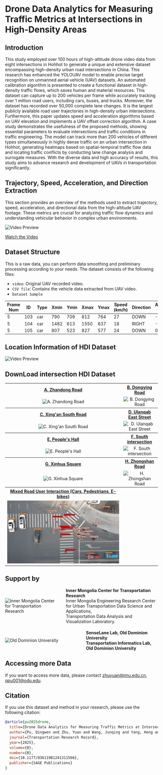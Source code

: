 # Drone Data Analytics for Measuring Traffic Metrics at Intersections in High-Density Areas
## Introduction
This study employed over 100 hours of high-altitude drone video data from eight intersections in Hohhot to generate a unique and extensive dataset encompassing high-density urban road intersections in China. This research has enhanced the YOLOUAV model to enable precise target recognition on unmanned aerial vehicle (UAV) datasets. An automated calibration algorithm is presented to create a functional dataset in high-density traffic flows, which saves human and material resources. This dataset can capture up to 200 vehicles per frame while accurately tracking over 1 million road users, including cars, buses, and trucks. Moreover, the dataset has recorded over 50,000 complete lane changes. It is the largest publicly available road user trajectories in high-density urban intersections. Furthermore, this paper updates speed and acceleration algorithms based on UAV elevation and implements a UAV offset correction algorithm. A case study demonstrates the usefulness of the proposed methods, showing essential parameters to evaluate intersections and traffic conditions in traffic engineering. The model can track more than 200 vehicles of different types simultaneously in highly dense traffic on an urban intersection in Hohhot, generating heatmaps based on spatial-temporal traffic flow data and locating traffic conflicts by conducting lane change analysis and surrogate measures. With the diverse data and high accuracy of results, this study aims to advance research and development of UAVs in transportation significantly.

## Trajectory, Speed, Acceleration, and Direction Extraction
This section provides an overview of the methods used to extract trajectory, speed, acceleration, and directional data from the high-altitude UAV footage. These metrics are crucial for analyzing traffic flow dynamics and understanding vehicular behavior in complex urban environments.

![Video Preview](https://github.com/Qpu523/High-density-Intersection-Dataset/blob/ed9805a5d68c1fba75130c7e56014c3ea489f764/Datashare/11.jpg)

[Watch the Video](https://github.com/Qpu523/High-density-Intersection-Dataset/blob/3e808ab6db80f6a9262a8eb99d99264aee201447/Datashare/1.mp4)



## Dataset Structure
This is a raw data, you can perform data smoothing and preliminary processing according to your needs.
The dataset consists of the following files:
- `video`: Original UAV recorded video.
- `CSV file`: Contains the vehicle data extracted from UAV video.
- `Dataset Sample`


| Frame Num | ID  | Type | Xmin | Ymin | Xmax | Ymax | Speed (km/h) | Direction | Acceleration (m/s²) | UP | RIGHT | DOWN | LEFT |
|-----------|-----|------|------|------|------|------|--------------|-----------|---------------------|----|-------|------|------|
| 5         | 103 | car  | 790  | 709  | 812  | 764  | 27           | DOWN      | -0.08               | 22 | 8     | 25   | 9    |
| 5         | 104 | car  | 1482 | 613  | 1550 | 637  | 18           | RIGHT     | -0.08               | 22 | 9     | 25   | 9    |
| 5         | 105 | car  | 807  | 523  | 827  | 577  | 24           | DOWN      | 0.04                | 22 | 9     | 26   | 9    |


## Location Information of  HDI Dataset

![Video Preview](https://github.com/Qpu523/High-density-Intersection-Dataset/blob/95b2e75275feee9ce6c4d4d0f45af1b46e8b357c/Datashare/Location.png)


## DownLoad intersection HDI Dataset

<table>
<tr>
<th><a href="https://1drv.ms/f/c/54547f6bb45158b3/EkF262NRK1lKveY8YIgisbYB8H8bCtOd-heAbXXpdZuzKA?e=4R0poG">A. Zhandong Road</a></th>
<th><a href="https://1drv.ms/f/c/54547f6bb45158b3/ElI0FBgqHZVPhT5n_qPzvS4BJHmrzOS9p-LzFF_fu-Pssg?e=enWkHS">B. Dongying Road</a></th>
</tr>
<tr>
<td align="center"><img src="https://github.com/Qpu523/High-density-Intersection-Dataset/blob/fe391330d81c060d613203e1ad7c5fbab35a0f48/Datashare/A.%20Zhandong%20Road.jpg" alt="A. Zhandong Road" /></td>
<td align="center"><img src="https://github.com/Qpu523/High-density-Intersection-Dataset/blob/fe391330d81c060d613203e1ad7c5fbab35a0f48/Datashare/B.%20Dongying%20Road.jpg" alt="B. Dongying Road" /></td>
</tr>
<tr>
<th><a href="https://1drv.ms/f/c/54547f6bb45158b3/EhslYEyJxkdPgwB_cK9HwgMBOjCa767Id6r8meT_zDHCUg?e=BLfgmJ">C. Xing'an South Road‎</a></th>
<th><a href="https://1drv.ms/f/c/54547f6bb45158b3/ErdeZ63lkilFp551i3kKBlMBrwmzUajjj1FpcP9N-NcpOw?e=73rb23">D. Ulanqab East Street</a></th>
</tr>
<tr>
<td align="center"><img src="https://github.com/Qpu523/High-density-Intersection-Dataset/blob/fe391330d81c060d613203e1ad7c5fbab35a0f48/Datashare/C.%20Xing'an%20South%20Road%E2%80%8E.jpg" alt="C. Xing'an South Road‎" /></td>
<td align="center"><img src="https://github.com/Qpu523/High-density-Intersection-Dataset/blob/921f389b07943e26cd354f5a729d3c615f90d496/Datashare/D.%20Ulanqab%20East%20Street.jpg" alt="D. Ulanqab East Street" /></td>
</tr>
<tr>
<th><a href="https://1drv.ms/f/c/54547f6bb45158b3/Eh6eA0HKtLZBrurIjroURQoBpCerwNl0T05cfEbKvEc1Jg?e=B2sk6Z">E. People's Hall</a></th>
<th><a href="https://1drv.ms/f/c/54547f6bb45158b3/EoqhenU9U2RFqJgxDeBEqoEBWuSa89xabR_zyaDB6ZFIpQ?e=ms7iWh">F. South intersection</a></th>
</tr>
<tr>
<td align="center"><img src="https://github.com/Qpu523/High-density-Intersection-Dataset/blob/5bc52ca9acc2b926886e86846faef83c043b1a85/Datashare/E.%20People's%20Hall.jpg" alt="E. People's Hall" /></td>
<td align="center"><img src="https://github.com/Qpu523/High-density-Intersection-Dataset/blob/5bc52ca9acc2b926886e86846faef83c043b1a85/Datashare/F.%20South%20intersection.jpg" alt="F. South intersection" /></td>
</tr>
<tr>
<th><a href="https://1drv.ms/f/c/54547f6bb45158b3/Eq7IaCfOvLxNu9QF1phcIwIBcRTzzz41JjZc1yUrXRRikQ?e=Fxt1xL">G. Xinhua Square</a></th>
<th><a href="https://1drv.ms/f/c/54547f6bb45158b3/EqZP4i54-VBJrU06-q2GW-oBJUXbfPP5qWq24l6DScJqUw?e=iUnA0u">H. Zhongshan Road</a></th>
</tr>
<tr>
<td align="center"><img src="https://github.com/Qpu523/High-density-Intersection-Dataset/blob/5bc52ca9acc2b926886e86846faef83c043b1a85/Datashare/G.%20Xinhua%20Square.jpg" alt="G. Xinhua Square" /></td>
<td align="center"><img src="https://github.com/Qpu523/High-density-Intersection-Dataset/blob/5bc52ca9acc2b926886e86846faef83c043b1a85/Datashare/H.%20Zhongshan%20Road.jpg" alt="H. Zhongshan Road" /></td>
</tr>
<tr>
  <th><a href="https://1drv.ms/f/c/54547f6bb45158b3/Es9p2iuAr_1EufuhhdKwYnsBmvyb8el96prvbcO3asj2pg?e=ask2ow">Mixed Road User Interaction (Cars, Pedestrians, E-bikes)</a></th>
  <th></th>
</tr>
<tr>
  <td align="center">
    <img src="https://github.com/Qpu523/HDI-Dataset/blob/449906a6b8d50986aa5c673123488f90a984131f/Datashare/car%2Bpedestrian%2BE-bike.png" alt="Mixed Road User Interaction (Cars, Pedestrians, E-bikes)" />
  </td>
  <td></td>
</tr>

    
</table>


## Support by

<div style="display: flex; align-items: center; margin-bottom: 20px;">
    <img src="https://github.com/Qpu523/High-density-Intersection-Dataset/blob/071e90b832a8ec69f72ee375b21a95f051d3ad77/Datashare/IMU.png" alt="Inner Mongolia Center for Transportation Research" style="width: 400px; height: auto; margin-right: 20px;">
    <div>
        <strong>Inner Mongolia Center for Transportation Research</strong><br>
        Inner Mongolia Engineering Research Center for Urban Transportation Data Science and Applications,<br>
        Transportation Data Analysis and Visualization Laboratory.
    </div>
</div>

<div style="display: flex; align-items: center; margin-bottom: 20px;">
    <img src="https://github.com/Qpu523/High-density-Intersection-Dataset/blob/d30ea0e5b03a7d6220c42eaa7c12d2e646875ab1/Datashare/ODU%20.jpg" alt="Old Dominion University" style="width: 400px; height: auto; margin-right: 20px;">
    <div>
        <strong>SenseLane Lab, Old Dominion University</strong><br>
        <strong>Transportation Informatics Lab, Old Dominion University</strong><br>
    </div>
</div>







## Accessing more Data
If you want to access more data, please contact zhuyuan@imu.edu.cn, qpu001@odu.edu.

## Citation
If you use this dataset and method in your research, please use the following citation:
```bibtex
@article{pu2025drone,
  title={Drone Data Analytics for Measuring Traffic Metrics at Intersections in High-Density Areas},
  author={Pu, Qingwen and Zhu, Yuan and Wang, Junqing and Yang, Hong and Xie, Kun and Cui, Shunlai},
  journal={Transportation Research Record},
  year={2025},
  volume={0},
  number={0},
  doi={10.1177/03611981241311566},
  publisher={SAGE Publications}
}

